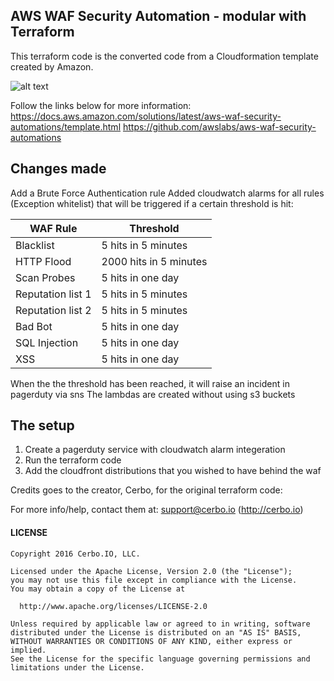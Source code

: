 ## AWS WAF Security Automation - modular with Terraform

This terraform code is the converted code from a Cloudformation template created by Amazon. 

![alt text](https://docs.aws.amazon.com/solutions/latest/aws-waf-security-automations/images/waf-solution-architecture.png)

Follow the links below for more information:
https://docs.aws.amazon.com/solutions/latest/aws-waf-security-automations/template.html
https://github.com/awslabs/aws-waf-security-automations

## Changes made

Add a Brute Force Authentication rule
Added cloudwatch alarms for all rules (Exception whitelist) that will be triggered if a certain threshold is hit:

| WAF Rule         | Threshold              |
|------------------|------------------------|
| Blacklist        | 5 hits in 5 minutes    |
| HTTP Flood       | 2000 hits in 5 minutes |  
| Scan Probes      | 5 hits in one day      |
| Reputation list 1| 5 hits in 5 minutes    |
| Reputation list 2| 5 hits in 5 minutes    |
| Bad Bot          | 5 hits in one day      |
| SQL Injection    | 5 hits in one day      |
| XSS              | 5 hits in one day      | 

When the the threshold has been reached, it will raise an incident in pagerduty via sns
The lambdas are created without using s3 buckets

## The setup

1. Create a pagerduty service with cloudwatch alarm integeration
2. Run the terraform code
3. Add the cloudfront distributions that you wished to have behind the waf

Credits goes to the creator, Cerbo, for the original terraform code:

For more info/help, contact them at: support@cerbo.io (http://cerbo.io)

#### LICENSE
```
Copyright 2016 Cerbo.IO, LLC.

Licensed under the Apache License, Version 2.0 (the "License");
you may not use this file except in compliance with the License.
You may obtain a copy of the License at

  http://www.apache.org/licenses/LICENSE-2.0

Unless required by applicable law or agreed to in writing, software
distributed under the License is distributed on an "AS IS" BASIS,
WITHOUT WARRANTIES OR CONDITIONS OF ANY KIND, either express or implied.
See the License for the specific language governing permissions and
limitations under the License.
```
